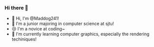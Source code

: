 ### Hi there 👋

- 🐶 Hi, I'm @Maddog241!
- 📖 I'm a junior majoring in computer science at sjtu! 
- 😢 I'm a novice at coding~
- 🚀 I'm currently learning computer graphics, especially the rendering techiniques!
